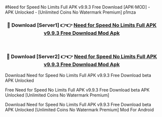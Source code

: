#Need for Speed No Limits Full APK v9.9.3 Free Download [APK-MOD] - APK Unlocked - [Unlimited Coins No Watermark Premium] p1mza



<div align="center">

<h3>🔴 Download [Server1] 👉👉 <a href="https://momento.my/?title=Need_for_Speed_No_Limits_Full_APK_v9.9.3_Free_Download">Need for Speed No Limits Full APK v9.9.3 Free Download Mod Apk</a></h3><br>

<h3>🔴 Download [Server2] 👉👉 <a href="https://momento.my/?title=Need_for_Speed_No_Limits_Full_APK_v9.9.3_Free_Download">Need for Speed No Limits Full APK v9.9.3 Free Download Mod Apk</a></h3>
</div>



Download Need for Speed No Limits Full APK v9.9.3 Free Download beta APK Unlocked

Free Need for Speed No Limits Full APK v9.9.3 Free Download beta APK Unlocked [Unlimited Coins No Watermark Premium]

Download Need for Speed No Limits Full APK v9.9.3 Free Download beta APK Unlocked [Unlimited Coins No Watermark Premium] Mod For Android
